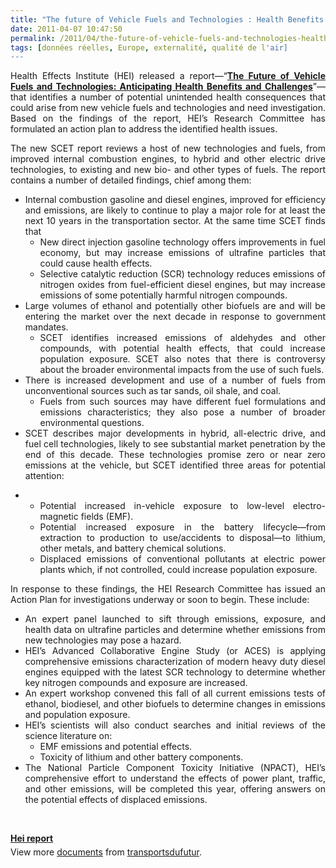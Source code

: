 ```yaml
---
title: "The future of Vehicle Fuels and Technologies : Health Benefits and Challenges"
date: 2011-04-07 10:47:50
permalink: /2011/04/the-future-of-vehicle-fuels-and-technologies-health-benefits-and-challenges.html
tags: [données réelles, Europe, externalité, qualité de l'air]
---
```


<p style="text-align: justify">Health Effects Institute (HEI) released a report—“<a href="http://pubs.healtheffects.org/view.php?id=356" target="_blank"><strong>The  Future of Vehicle Fuels and Technologies: Anticipating Health Benefits  and Challenges</strong></a>”—that identifies a number of potential unintended health  consequences that could arise from new vehicle fuels and technologies  and need investigation. Based on the findings of the report, HEI’s  Research Committee has formulated an action plan to address the  identified health issues.</p> <p style="text-align: justify">The new SCET report reviews a host of new technologies and fuels, from  improved internal combustion engines, to hybrid and other electric drive  technologies, to existing and new bio- and other types of fuels. The  report contains a number of detailed findings, chief among them: </p>  <!--more-->   <ul style="text-align: justify"> <li> Internal combustion gasoline and diesel engines, improved for  efficiency and emissions, are likely to continue to play a major role  for at least the next 10 years in the transportation sector. At the same  time SCET finds that <ul> <li>New direct injection gasoline technology offers improvements in  fuel economy, but may increase emissions of ultrafine particles that  could cause health effects.</li> <li>Selective catalytic reduction (SCR) technology reduces emissions  of nitrogen oxides from fuel-efficient diesel engines, but may increase  emissions of some potentially harmful nitrogen compounds.</li> </ul> </li> <li> Large volumes of ethanol and potentially other biofuels are and will be  entering the market over the next decade in response to government  mandates. <ul> <li>SCET identifies increased emissions of aldehydes and other  compounds, with potential health effects, that could increase population  exposure. SCET also notes that there is controversy about the broader  environmental impacts from the use of such fuels.</li> </ul> </li> <li> There is increased development and use of a number of fuels from unconventional sources such as tar sands, oil shale, and coal. <ul> <li>Fuels from such sources may have different fuel formulations  and emissions characteristics; they also pose a number of broader  environmental questions.</li> </ul> </li> <li> SCET describes major developments in hybrid, all-electric drive, and  fuel cell technologies, likely to see substantial market penetration by  the end of this decade. These technologies promise zero or near zero  emissions at the vehicle, but SCET identified three areas for potential attention: </li> </ul> <ul style="text-align: justify"> <li>  <ul> <li>Potential increased in-vehicle exposure to low-level electro-magnetic fields (EMF).</li> <li>Potential increased exposure in the battery lifecycle—from  extraction to production to use/accidents to disposal—to lithium, other  metals, and battery chemical solutions.</li> <li>Displaced emissions of conventional pollutants at electric power  plants which, if not controlled, could increase population exposure.</li> </ul> </li> </ul> <p style="text-align: justify">In response to these findings, the HEI Research Committee has issued an  Action Plan for investigations underway or soon to begin. These include:</p> <ul style="text-align: justify"> <li> An expert panel launched to sift through emissions, exposure, and health  data on ultrafine particles and determine whether emissions from new  technologies may pose a hazard.</li> <li> HEI’s Advanced Collaborative Engine Study (or ACES) is applying  comprehensive emissions characterization of modern heavy duty diesel  engines equipped with the latest SCR technology to determine whether key  nitrogen compounds and exposure are increased.</li> <li> An expert workshop convened this fall of all current emissions tests of  ethanol, biodiesel, and other biofuels to determine changes in emissions  and population exposure.</li> <li> HEI’s scientists will also conduct searches and initial reviews of the science literature on: <ul> <li>EMF emissions and potential effects.</li> <li>Toxicity of lithium and other battery components.</li> </ul> </li> <li> The National Particle Component Toxicity Initiative (NPACT), HEI’s  comprehensive effort to understand the effects of power plant, traffic,  and other emissions, will be completed this year, offering answers on  the potential effects of displaced emissions.</li> </ul> <p style="text-align: justify"> </p> <div id="__ss_7545300" style="width: 477px"><strong style="margin: 12px 0 4px"><a href="http://www.slideshare.net/transportsdufutur/hei-report" title="Hei report">Hei report</a></strong>        <div style="padding: 5px 0 12px">View more <a href="http://www.slideshare.net/">documents</a> from <a href="http://www.slideshare.net/transportsdufutur">transportsdufutur</a>.</div> </div>
